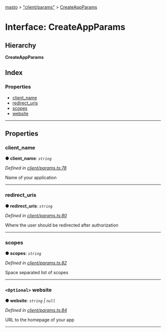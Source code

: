[masto](../README.md) > ["client/params"](../modules/_client_params_.md) > [CreateAppParams](../interfaces/_client_params_.createappparams.md)

# Interface: CreateAppParams

## Hierarchy

**CreateAppParams**

## Index

### Properties

* [client_name](_client_params_.createappparams.md#client_name)
* [redirect_uris](_client_params_.createappparams.md#redirect_uris)
* [scopes](_client_params_.createappparams.md#scopes)
* [website](_client_params_.createappparams.md#website)

---

## Properties

<a id="client_name"></a>

###  client_name

**● client_name**: *`string`*

*Defined in [client/params.ts:78](https://github.com/neet/masto.js/blob/368b200/src/client/params.ts#L78)*

Name of your application

___
<a id="redirect_uris"></a>

###  redirect_uris

**● redirect_uris**: *`string`*

*Defined in [client/params.ts:80](https://github.com/neet/masto.js/blob/368b200/src/client/params.ts#L80)*

Where the user should be redirected after authorization

___
<a id="scopes"></a>

###  scopes

**● scopes**: *`string`*

*Defined in [client/params.ts:82](https://github.com/neet/masto.js/blob/368b200/src/client/params.ts#L82)*

Space separated list of scopes

___
<a id="website"></a>

### `<Optional>` website

**● website**: *`string` \| `null`*

*Defined in [client/params.ts:84](https://github.com/neet/masto.js/blob/368b200/src/client/params.ts#L84)*

URL to the homepage of your app

___

